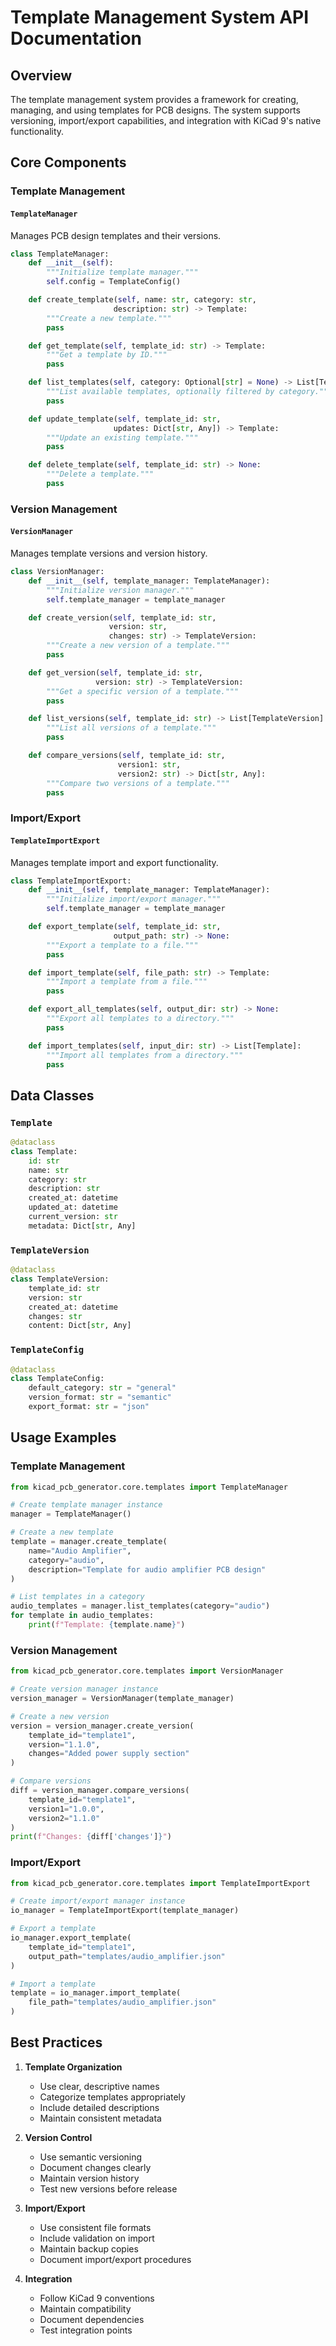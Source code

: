 # Template Management System API Documentation

## Overview

The template management system provides a framework for creating, managing, and using templates for PCB designs. The system supports versioning, import/export capabilities, and integration with KiCad 9's native functionality.

## Core Components

### Template Management

#### `TemplateManager`

Manages PCB design templates and their versions.

```python
class TemplateManager:
    def __init__(self):
        """Initialize template manager."""
        self.config = TemplateConfig()

    def create_template(self, name: str, category: str,
                       description: str) -> Template:
        """Create a new template."""
        pass

    def get_template(self, template_id: str) -> Template:
        """Get a template by ID."""
        pass

    def list_templates(self, category: Optional[str] = None) -> List[Template]:
        """List available templates, optionally filtered by category."""
        pass

    def update_template(self, template_id: str,
                       updates: Dict[str, Any]) -> Template:
        """Update an existing template."""
        pass

    def delete_template(self, template_id: str) -> None:
        """Delete a template."""
        pass
```

### Version Management

#### `VersionManager`

Manages template versions and version history.

```python
class VersionManager:
    def __init__(self, template_manager: TemplateManager):
        """Initialize version manager."""
        self.template_manager = template_manager

    def create_version(self, template_id: str,
                      version: str,
                      changes: str) -> TemplateVersion:
        """Create a new version of a template."""
        pass

    def get_version(self, template_id: str,
                   version: str) -> TemplateVersion:
        """Get a specific version of a template."""
        pass

    def list_versions(self, template_id: str) -> List[TemplateVersion]:
        """List all versions of a template."""
        pass

    def compare_versions(self, template_id: str,
                        version1: str,
                        version2: str) -> Dict[str, Any]:
        """Compare two versions of a template."""
        pass
```

### Import/Export

#### `TemplateImportExport`

Manages template import and export functionality.

```python
class TemplateImportExport:
    def __init__(self, template_manager: TemplateManager):
        """Initialize import/export manager."""
        self.template_manager = template_manager

    def export_template(self, template_id: str,
                       output_path: str) -> None:
        """Export a template to a file."""
        pass

    def import_template(self, file_path: str) -> Template:
        """Import a template from a file."""
        pass

    def export_all_templates(self, output_dir: str) -> None:
        """Export all templates to a directory."""
        pass

    def import_templates(self, input_dir: str) -> List[Template]:
        """Import all templates from a directory."""
        pass
```

## Data Classes

### `Template`

```python
@dataclass
class Template:
    id: str
    name: str
    category: str
    description: str
    created_at: datetime
    updated_at: datetime
    current_version: str
    metadata: Dict[str, Any]
```

### `TemplateVersion`

```python
@dataclass
class TemplateVersion:
    template_id: str
    version: str
    created_at: datetime
    changes: str
    content: Dict[str, Any]
```

### `TemplateConfig`

```python
@dataclass
class TemplateConfig:
    default_category: str = "general"
    version_format: str = "semantic"
    export_format: str = "json"
```

## Usage Examples

### Template Management

```python
from kicad_pcb_generator.core.templates import TemplateManager

# Create template manager instance
manager = TemplateManager()

# Create a new template
template = manager.create_template(
    name="Audio Amplifier",
    category="audio",
    description="Template for audio amplifier PCB design"
)

# List templates in a category
audio_templates = manager.list_templates(category="audio")
for template in audio_templates:
    print(f"Template: {template.name}")
```

### Version Management

```python
from kicad_pcb_generator.core.templates import VersionManager

# Create version manager instance
version_manager = VersionManager(template_manager)

# Create a new version
version = version_manager.create_version(
    template_id="template1",
    version="1.1.0",
    changes="Added power supply section"
)

# Compare versions
diff = version_manager.compare_versions(
    template_id="template1",
    version1="1.0.0",
    version2="1.1.0"
)
print(f"Changes: {diff['changes']}")
```

### Import/Export

```python
from kicad_pcb_generator.core.templates import TemplateImportExport

# Create import/export manager instance
io_manager = TemplateImportExport(template_manager)

# Export a template
io_manager.export_template(
    template_id="template1",
    output_path="templates/audio_amplifier.json"
)

# Import a template
template = io_manager.import_template(
    file_path="templates/audio_amplifier.json"
)
```

## Best Practices

1. **Template Organization**
   - Use clear, descriptive names
   - Categorize templates appropriately
   - Include detailed descriptions
   - Maintain consistent metadata

2. **Version Control**
   - Use semantic versioning
   - Document changes clearly
   - Maintain version history
   - Test new versions before release

3. **Import/Export**
   - Use consistent file formats
   - Include validation on import
   - Maintain backup copies
   - Document import/export procedures

4. **Integration**
   - Follow KiCad 9 conventions
   - Maintain compatibility
   - Document dependencies
   - Test integration points 

